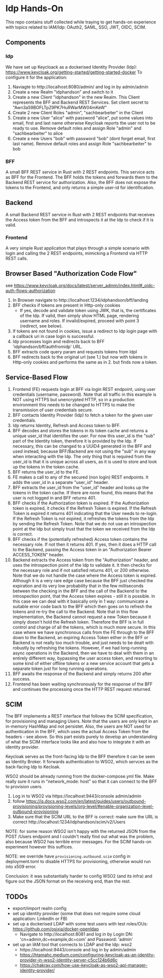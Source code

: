 # Idp Hands-On

This repo contains stuff collected while traying to get hands-on experience with topics related to IAM/Idp: OAuth2, SAML, SSO, JWT, OIDC, SCIM.

## Components

### Idp

We have set up Keycloack as a dockerised Identity Provider (Idp): https://www.keycloak.org/getting-started/getting-started-docker
To configure it for the application:
1. Naviagte to http://localhost:8080/admin/ and log in by admin/admin
2. Create a new Realm "idphandson" and switch to it
3. Create a new Client "idphandson" in the new Realm. This Client represents the BFF and Backend REST Services. Set client secret to "Awn3a59BOFLTpZ9PK7HuRWarMW04mKeW"
4. Create 2 new Client Roles "admin", "sachbearbeiter" in the Client
5. Create a new User "alice" with password "alice", put some values into email, first and last name otherwise Keycloak reports the user not to be ready to use. Remove default roles and assign Role "admin" and "sachbearbeiter" to alice
6. Create a new Users "bob" with password "bob" (dont forget email, first last name). Remove default roles and assign Role "sachbearbeiter" to bob

### BFF
A small BFF REST service in Rust with 2 REST endpoints. This service acts as BFF for the Frontend. The BFF holds the tokens and forwards them to the Backend REST service for authorization. Also, the BFF does not expose the tokens to the Frontend, and only returns a simple user-id for identification.

## Backend
A small Backend REST service in Rust with 2 REST endpoints that receives the Access token from the BFF and introspects it at the Idp to check if it is valid.

### Frontend
A very simple Rust application that plays through a simple scenario with login and calling the 2 REST endpoints, mimicking a Frontend via HTTP REST calls.

## Browser Based "Authorization Code Flow" 

see https://www.keycloak.org/docs/latest/server_admin/index.html#_oidc-auth-flows-authorization

1. In Browser navigate to http://localhost:1234/idphandson/bff/landing
2. BFF checks if tokens are present in Http-only cookies
    - If yes, decode and validate token using JWK, that is, the certificates of the Idp. If valid, then simply show HTML page, rendering username and roles. If invalid/expired, proceed with point 3 (redirect, see below).
3. If tokens are not found in cookies, issue a redirect to Idp login page with a callback uri in case login is successful.
4. Idp processes login and redirects back to BFF 'idphandson/bff/authfromidp' URL.
5. BFF extracts code query param and requests tokens from Idpl
6. BFF redirects back to the original url (see 1.) but now with tokens in Http-only cookies and performs the same as in 2. but finds now a token.


## Service-Based Flow

1. Frontend (FE) requests login at BFF via login REST endpoint, using user credentials (username, password). Note that all traffic in this example is NOT using HTTPS but unencrypted HTTP, so in a production environment this needs to be changed to HTTPS to make the transmission of user credentials secure.
2. BFF contacts Identity Provider (Idp) to fetch a token for the given user credentials.
3. Idp returns Identity, Refresh and Access token to BFF.
4. BFF decodes and stores the tokens in its token cache and returns a unique user_id that identifies the user. For now this user_id is the "sub" part of the Identity token, therefore it is provided by the Idp. If necessary, this can be changed to a UUID4 generated in the BFF and used instead, because BFF/Backend are not using the "sub" in any way when interacting with the Idp. The only thing that is required from the user_id is that it is unique across all users, as it is used to store and look up the tokens in the token cache.
5. BFF returns the user_id to the FE.
6. FE makes a call to any of the secured (non login) REST endpoints. It adds the user_id in a separate "user_id" header.
7. BFF extracts the user_id from the "user_id" header and looks up the tokens in the token cache. If there are none found, this means that the user is not logged in and BFF returns 401.
8. BFF checks if the Authorization token is expired. If the Authorization token is expired, it checks if the Refresh Token is expired. If the Refresh Token is expired it returns 401 indicating that the User needs to re-login. If the Refresh Token is not expired, it refreshes the tokens from the Idp by sending the Refresh Token. Note that we do not use an introspection point at the Idp but simply trust that the token we received from the Idp is correct.
9. BFF checks if the (potentially refreshed) Access token contains the necessary role. If not then it returns 401. If yes, then it does a HTTP call to the Backend, passing the Access token in an "Authorization Bearer ACCESS_TOKEN" header.
10. Backend extracts the Access token from the "Authorization" header, and uses the introspection point of the Idp to validate it. It then checks for the necessary role and if not satisfied returns 401, or 200 otherwise. Note that we do not handle the case where the Access token is expired. Although it is a very rare edge case because the BFF just checked the expiration and its very low probability that in the few milliseconds between the checking in the BFF and the call of the Backend to the introspection point, that the Access token expires - still it is possible. In this case we can deal with it basically only in 1 way: communicate a suitable error code back to the BFF which then goes on to refresh the tokens and re-try the call to the Backend. Note that in this flow implementation, the Backend cannot request a new Token because it simply doesn't hold the Refresh token. Therefore the BFF is in full control and charge of all the tokens, which is much more secure. In this case where we have synchronous calls from the FE through to the BFF down to the Backend, an expiring Access Token either in the BFF or Backend is not really too much trouble, and just needs to be dealt with robustly by refreshing the tokens. However, if we had long-running async operations in the Backend, then we have to deal with them in an entirely different way, bypassing the user access token, and resorting to some kind of either offline tokens or a new service account that gets a separate token just for long running operations.
11. BFF awaits the response of the Backend and simply returns 200 after success.
12. Frontend has been waiting synchronously for the response of the BFF and continues the processing once the HTTP REST request returned.

## SCIM 

The BFF implements a REST interface that follows the SCIM specification, for provisioning and managing Users. Note that the users are only kept in an in-memory HashMap and not persistet. Also, the users are NOT used for authentication in the BFF, which uses the actual Access Token from the headers - see above. So this part exists purely to develop an understanding of what the SCIM interface looks like and also how to integrate it with an identity provider.

Keycloak serves as the front-facing Idp to the BFF therefore it can be seen as Identity Broker. It forwards authentication to WSO2, which servces as the back-facing Idp to Kecloak. 

WSO2 should be already running from the docker-compose.yml file. Make really sure it runs in "network_mode: host" so that it can connect to the BFF to provision users.

1. Log in to WSO2 via https://localhost:9443/console admin/admin
2. follow https://is.docs.wso2.com/en/latest/guides/users/outbound-provisioning/provisioning-levels/org-level/#enable-organization-level-outbound-provisioning
3. Make sure that the SCIM URL to the BFF is correct: make sure the URL is correct http://localhost:1234/idphandson/scim/v2/Users

NOTE: for some reason WSO2 isn't happy with the returned JSON from the POST /Users endpoint and I couldn't really find out what was the problem, also because WSO2 has terrible error messages. For the SCIM hands-on experiment however this suffices.

NOTE: we override have `provisioning.outbound.scim` config in deployment.toml to disable HTTPS for provisioning, otherwise would run into x509 error.

Conclusion: it was substantially harder to config WSO2 (and its infra) and figure out the JSON format on the receiving end, than the rest.

## TODOs

- export/import realm config
- set up identity provider (some that does not require some cloud application: LinkedIn or FB)
- set up a dockerised LDAP with some test users with test roles/OUs: https://github.com/osixia/docker-openldap 
    - Navigate to http://localhost:8081 and log in by Login DN: 'cn=admin,dc=example,dc=com' and Password: 'admin'
- set up an IAM tool that connects to LDAP and the Idp: wso2
    - https://localhost:9443/console and log in by admin/admin
    - https://htamahc.medium.com/configuring-keycloak-as-an-identity-provider-in-wso2-identity-server-c5cc124b6d6c
    - https://chakray.com/how-use-keycloak-as-wso2-api-manager-identity-provider/
